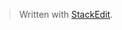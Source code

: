 


> Written with [StackEdit](https://stackedit.io/).
<!--stackedit_data:
eyJoaXN0b3J5IjpbOTYwMTA0Mzg4XX0=
-->